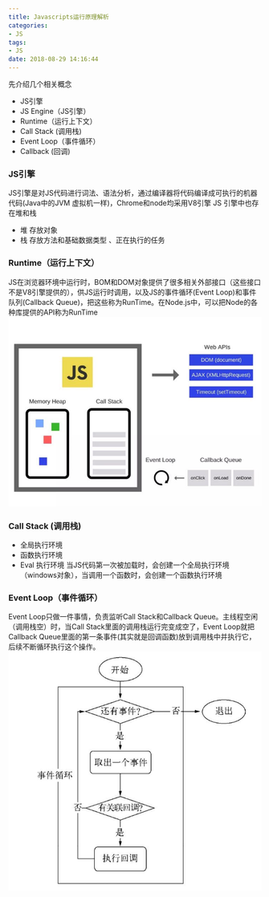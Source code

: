 ```yaml
---
title: Javascripts运行原理解析
categories:
- JS
tags:
- JS
date: 2018-08-29 14:16:44
---
```


先介绍几个相关概念
* JS引擎
* JS Engine（JS引擎）
* Runtime（运行上下文）
* Call Stack (调用栈)
* Event Loop（事件循环）
* Callback (回调)

### JS引擎
JS引擎是对JS代码进行词法、语法分析，通过编译器将代码编译成可执行的机器代码(Java中的JVM 虚拟机一样)，Chrome和node均采用V8引擎
JS 引擎中也存在堆和栈
* 堆 存放对象
* 栈 存放方法和基础数据类型 、正在执行的任务
### Runtime（运行上下文）
JS在浏览器环境中运行时，BOM和DOM对象提供了很多相关外部接口（这些接口不是V8引擎提供的），供JS运行时调用，以及JS的事件循环(Event Loop)和事件队列(Callback Queue)，把这些称为RunTime。在Node.js中，可以把Node的各种库提供的API称为RunTime
![Alt text](/assets/img/event_loop2.jpg)
### Call Stack (调用栈)
* 全局执行环境
* 函数执行环境
* Eval 执行环境
当JS代码第一次被加载时，会创建一个全局执行环境（windows对象），当调用一个函数时，会创建一个函数执行环境
### Event Loop（事件循环）
Event Loop只做一件事情，负责监听Call Stack和Callback Queue。主线程空闲（调用栈空）时，当Call Stack里面的调用栈运行完变成空了，Event Loop就把Callback Queue里面的第一条事件(其实就是回调函数)放到调用栈中并执行它，后续不断循环执行这个操作。
![Alt text](/assets/img/event_loop.jpg)
